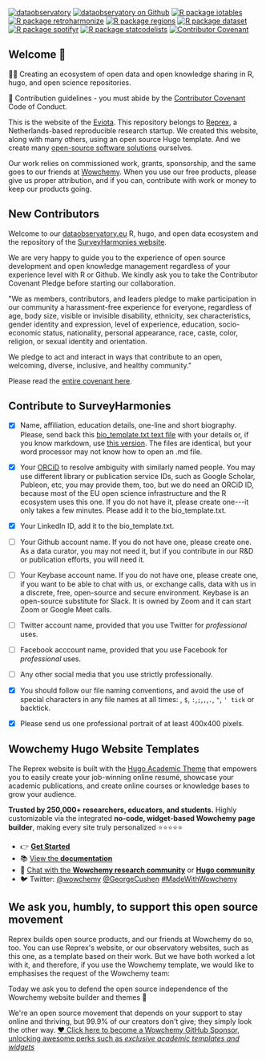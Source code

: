 [![dataobservatory](https://img.shields.io/badge/ecosystem-dataobservatory.eu-3EA135.svg)](https://dataobservatory.eu/)
[![dataobservatory on
Github](https://img.shields.io/badge/github-dataobservatory.eu-6e5494.svg)](https://github.com/dataobservatory-eu/)
[![R package
iotables](https://img.shields.io/badge/R-iotables-4EC0E4.svg)](https://iotables.dataobservatory.eu)
[![R package
retroharmonize](https://img.shields.io/badge/R-retroharmonize-007CBB.svg)](https://iotables.dataobservatory.eu)
[![R package
regions](https://img.shields.io/badge/R-regions-00843A.svg)](https://regions.dataobservatory.eu)
[![R package
dataset](https://img.shields.io/badge/R-dataset-E4007F.svg)](https://dataset.dataobservatory.eu)
[![R package
spotifyr](https://img.shields.io/badge/R-spotifyr-1db954.svg)](https://www.rcharlie.com/spotifyr)
[![R package
statcodelists](https://img.shields.io/badge/R-statcodelists-lightgrey.svg)](https://statcodelists.dataobservatory.eu)
[![Contributor
Covenant](https://img.shields.io/badge/ethics-Contributor%20Covenant-680171.svg)](https://dataobservatory.eu/)

## Welcome 👋 

🙋‍♀️ Creating an ecosystem of open data and open knowledge sharing in R, hugo, and open science repositories.

🌈 Contribution guidelines - you must abide by the [Contributor Covenant](https://www.contributor-covenant.org/version/2/1/code_of_conduct/) Code of Conduct.

This is the website of the [Eviota](https://eviota.eu/). This repository belongs to [Reprex](https://reprex.nl/), a Netherlands-based reproducible research startup.  We created this website, along with many others, using an open source Hugo template. And we create many [open-source software solutions](https://reprex.nl/software/) ourselves.

Our work relies on commissioned work, grants, sponsorship, and the same goes to our friends at [Wowchemy](#wowchemy).  When you use our free products, please give us proper attribution, and if you can, contribute with work or money to keep our products going. 

## New Contributors

Welcome to our [dataobservatory.eu](https://github.com/dataobservatory-eu/) R, hugo, and open data ecosystem and the repository of the [SurveyHarmonies website](https://surveyharmonies.eu/).

We are very happy to guide you to the experience of open source development and open knowledge management regardless of your experience level with R or Github. We kindly ask you to take the Contributor Covenant Pledge before starting our collaboration.

"We as members, contributors, and leaders pledge to make participation in our community a harassment-free experience for everyone, regardless of age, body size, visible or invisible disability, ethnicity, sex characteristics, gender identity and expression, level of experience, education, socio-economic status, nationality, personal appearance, race, caste, color, religion, or sexual identity and orientation.

We pledge to act and interact in ways that contribute to an open, welcoming, diverse, inclusive, and healthy community." 

Please read the [entire covenant here](https://www.contributor-covenant.org/version/2/1/code_of_conduct/).

## Contribute to SurveyHarmonies

- [x]  Name, affiliation, education details, one-line and short biography. Please, send back this [bio_template.txt text file](https://raw.githubusercontent.com/dataobservatory-eu/new-contributors/main/biography/bio_template.txt) with your details or, if you know markdown, use [this version](https://github.com/dataobservatory-eu/new-contributors/blob/main/biography/_index.md). The files are identical, but your word processor may not know how to open an .md file.
- [x] Your [ORCiD](https://orcid.org/) to resolve ambiguity with similarly named people. You may use different library or publication service IDs, such as Google Scholar, Publeon, etc, you may provide them, too, but we do need an ORCiD ID, because most of the EU open science infrastructure and the R ecosystem uses this one. If you do not have it, please create one---it only takes a few minutes. Please add it to the bio_template.txt.
- [x] Your LinkedIn ID, add it to the bio_template.txt.
- [ ] Your Github account name. If you do not have one, please create one. As a data curator, you may not need it, but if you contribute in our R&D or publication efforts, you will need it.
- [ ] Your Keybase account name. If you do not have one, please create one, if you want to be able to chat with us, or exchange calls, data with us in a discrete, free, open-source and secure environment. Keybase is an open-source substitute for Slack. It is owned by Zoom and it can start Zoom or Google Meet calls.
- [ ] Twitter account name, provided that you use Twitter for _professional_ uses.
- [ ] Facebook acccount name, provided that you use Facebook for _professional_ uses.
- [ ] Any other social media that you use strictly professionally.
- [x] You should follow our file naming conventions, and avoid the use of special characters in any file names at all times: <space>, `$`, `:`,`;`,`,`,`.`, `"`, `' tick` or backtick. 
- [x] Please send us one professional portrait of at least 400x400 pixels. 


## Wowchemy Hugo Website Templates

The Reprex website is built with the [Hugo Academic Theme](https://github.com/wowchemy/starter-hugo-academic) that empowers you to easily create your job-winning online resumé, showcase your academic publications, and create online courses or knowledge bases to grow your audience.

️**Trusted by 250,000+ researchers, educators, and students.** Highly customizable via the integrated **no-code, widget-based Wowchemy page builder**, making every site truly personalized ⭐⭐⭐⭐⭐
- 👉 [**Get Started**](https://wowchemy.com/hugo-themes/)
- 📚 [View the **documentation**](https://wowchemy.com/docs/)
- 💬 [Chat with the **Wowchemy research community**](https://discord.gg/z8wNYzb) or [**Hugo community**](https://discourse.gohugo.io)
- 🐦 Twitter: [@wowchemy](https://twitter.com/wowchemy) [@GeorgeCushen](https://twitter.com/GeorgeCushen) [#MadeWithWowchemy](https://twitter.com/search?q=%23MadeWithWowchemy&src=typed_query)

## We ask you, humbly, to support this open source movement

Reprex builds open source products, and our friends at Wowchemy do so, too.  You can use Reprex's website, or our observatory websites, such as this one, as a template based on their work.  But we have both worked a lot with it, and therefore, if you use the Wowchemy template, we would like to emphasises the request of the Wowchemy team:

Today we ask you to defend the open source independence of the Wowchemy website builder and themes 🐧

We're an open source movement that depends on your support to stay online and thriving, but 99.9% of our creators don't give; they simply look the other way. [❤️ Click here to become a Wowchemy GitHub Sponsor, unlocking awesome perks such as _exclusive academic templates and widgets_](https://github.com/sponsors/gcushen)
